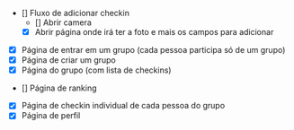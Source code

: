 - [] Fluxo de adicionar checkin
  - [] Abrir camera
  - [x] Abrir página onde irá ter a foto e mais os campos para adicionar
- [x] Página de entrar em um grupo (cada pessoa participa só de um grupo)
- [x] Página de criar um grupo 
- [x] Página do grupo (com lista de checkins)
- [] Página de ranking
- [x] Página de checkin individual de cada pessoa do grupo
- [x] Página de perfil

